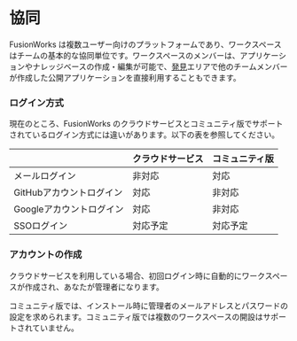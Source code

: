 # 協同

FusionWorks は複数ユーザー向けのプラットフォームであり、ワークスペースはチームの基本的な協同単位です。ワークスペースのメンバーは、アプリケーションやナレッジベースの作成・編集が可能で、[発見](app/)エリアで他のチームメンバーが作成した公開アプリケーションを直接利用することもできます。

### ログイン方式

現在のところ、FusionWorks のクラウドサービスとコミュニティ版でサポートされているログイン方式には違いがあります。以下の表を参照してください。

|                | クラウドサービス | コミュニティ版 |
| -------------- | ------------- | ------------- |
| メールログイン       | 非対応       | 対応         |
| GitHubアカウントログイン | 対応         | 非対応       |
| Googleアカウントログイン | 対応         | 非対応       |
| SSOログイン         | 対応予定     | 対応予定     |

### アカウントの作成

クラウドサービスを利用している場合、初回ログイン時に自動的にワークスペースが作成され、あなたが管理者になります。

コミュニティ版では、インストール時に管理者のメールアドレスとパスワードの設定を求められます。コミュニティ版では複数のワークスペースの開設はサポートされていません。